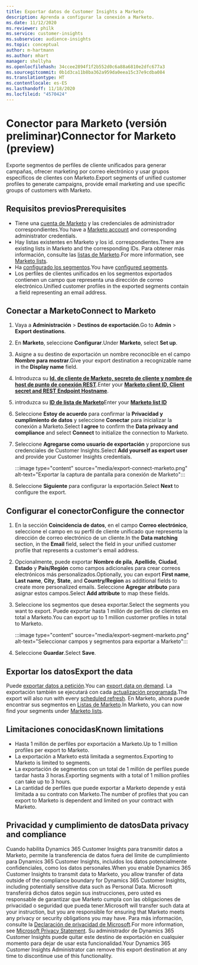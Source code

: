 ```yaml
---
title: Exportar datos de Customer Insights a Marketo
description: Aprenda a configurar la conexión a Marketo.
ms.date: 11/12/2020
ms.reviewer: philk
ms.service: customer-insights
ms.subservice: audience-insights
ms.topic: conceptual
author: m-hartmann
ms.author: mhart
manager: shellyha
ms.openlocfilehash: 34ccee2894f1f2b552d0c6a88a6810e2dfc677a3
ms.sourcegitcommit: 0b1d3ca11b8ba362a959da0eea15c37e9cdba084
ms.translationtype: HT
ms.contentlocale: es-ES
ms.lasthandoff: 11/18/2020
ms.locfileid: "4570424"
---
```

# <a name="connector-for-marketo-preview"></a><span data-ttu-id="9d0b9-103">Conector para Marketo (versión preliminar)</span><span class="sxs-lookup"><span data-stu-id="9d0b9-103">Connector for Marketo (preview)</span></span>

<span data-ttu-id="9d0b9-104">Exporte segmentos de perfiles de cliente unificados para generar campañas, ofrecer marketing por correo electrónico y usar grupos específicos de clientes con Marketo.</span><span class="sxs-lookup"><span data-stu-id="9d0b9-104">Export segments of unified customer profiles to generate campaigns, provide email marketing and use specific groups of customers with Marketo.</span></span>

## <a name="prerequisites"></a><span data-ttu-id="9d0b9-105">Requisitos previos</span><span class="sxs-lookup"><span data-stu-id="9d0b9-105">Prerequisites</span></span>

-   <span data-ttu-id="9d0b9-106">Tiene una [cuenta de Marketo](https://login.marketo.com/) y las credenciales de administrador correspondientes.</span><span class="sxs-lookup"><span data-stu-id="9d0b9-106">You have a [Marketo account](https://login.marketo.com/) and corresponding administrator credentials.</span></span>
-   <span data-ttu-id="9d0b9-107">Hay listas existentes en Marketo y los id. correspondientes.</span><span class="sxs-lookup"><span data-stu-id="9d0b9-107">There are existing lists in Marketo and the corresponding IDs.</span></span> <span data-ttu-id="9d0b9-108">Para obtener más información, consulte las [listas de Marketo](https://docs.marketo.com/display/public/DOCS/Understanding+Static+Lists).</span><span class="sxs-lookup"><span data-stu-id="9d0b9-108">For more information, see [Marketo lists](https://docs.marketo.com/display/public/DOCS/Understanding+Static+Lists).</span></span>
-   <span data-ttu-id="9d0b9-109">Ha [configurado los segmentos](segments.md).</span><span class="sxs-lookup"><span data-stu-id="9d0b9-109">You have [configured segments](segments.md).</span></span>
-   <span data-ttu-id="9d0b9-110">Los perfiles de clientes unificados en los segmentos exportados contienen un campo que representa una dirección de correo electrónico.</span><span class="sxs-lookup"><span data-stu-id="9d0b9-110">Unified customer profiles in the exported segments contain a field representing an email address.</span></span>

## <a name="connect-to-marketo"></a><span data-ttu-id="9d0b9-111">Conectar a Marketo</span><span class="sxs-lookup"><span data-stu-id="9d0b9-111">Connect to Marketo</span></span>

1. <span data-ttu-id="9d0b9-112">Vaya a **Administración** > **Destinos de exportación**.</span><span class="sxs-lookup"><span data-stu-id="9d0b9-112">Go to **Admin** > **Export destinations**.</span></span>

1. <span data-ttu-id="9d0b9-113">En **Marketo**, seleccione **Configurar**.</span><span class="sxs-lookup"><span data-stu-id="9d0b9-113">Under **Marketo**, select **Set up**.</span></span>

1. <span data-ttu-id="9d0b9-114">Asigne a su destino de exportación un nombre reconocible en el campo **Nombre para mostrar**.</span><span class="sxs-lookup"><span data-stu-id="9d0b9-114">Give your export destination a recognizable name in the **Display name** field.</span></span>

1. <span data-ttu-id="9d0b9-115">Introduzca su **[Id. de cliente de Marketo, secreto de cliente y nombre de host de punto de conexión REST](https://developers.marketo.com/rest-api/authentication/)**.</span><span class="sxs-lookup"><span data-stu-id="9d0b9-115">Enter your **[Marketo client ID, Client secret and REST Endpoint Hostname](https://developers.marketo.com/rest-api/authentication/)**.</span></span>

1. <span data-ttu-id="9d0b9-116">introduzca su **[ID de lista de Marketo](https://docs.marketo.com/display/public/DOCS/Understanding+Static+Lists)**</span><span class="sxs-lookup"><span data-stu-id="9d0b9-116">Enter your **[Marketo list ID](https://docs.marketo.com/display/public/DOCS/Understanding+Static+Lists)**</span></span> 

1. <span data-ttu-id="9d0b9-117">Seleccione **Estoy de acuerdo** para confirmar la **Privacidad y cumplimiento de datos** y seleccione **Conectar** para inicializar la conexión a Marketo.</span><span class="sxs-lookup"><span data-stu-id="9d0b9-117">Select **I agree** to confirm the **Data privacy and compliance** and select **Connect** to initialize the connection to Marketo.</span></span>

1. <span data-ttu-id="9d0b9-118">Seleccione **Agregarse como usuario de exportación** y proporcione sus credenciales de Customer Insights.</span><span class="sxs-lookup"><span data-stu-id="9d0b9-118">Select **Add yourself as export user** and provide your Customer Insights credentials.</span></span>

   :::image type="content" source="media/export-connect-marketo.png" alt-text="Exportar la captura de pantalla para conexión de Marketo":::

1. <span data-ttu-id="9d0b9-120">Seleccione **Siguiente** para configurar la exportación.</span><span class="sxs-lookup"><span data-stu-id="9d0b9-120">Select **Next** to configure the export.</span></span>

## <a name="configure-the-connector"></a><span data-ttu-id="9d0b9-121">Configurar el conector</span><span class="sxs-lookup"><span data-stu-id="9d0b9-121">Configure the connector</span></span>

1. <span data-ttu-id="9d0b9-122">En la sección **Coincidencia de datos**, en el campo **Correo electrónico**, seleccione el campo en su perfil de cliente unificado que representa la dirección de correo electrónico de un cliente.</span><span class="sxs-lookup"><span data-stu-id="9d0b9-122">In the **Data matching** section, in the **Email** field, select the field in your unified customer profile that represents a customer's email address.</span></span> 

1. <span data-ttu-id="9d0b9-123">Opcionalmente, puede exportar **Nombre de pila**, **Apellido**, **Ciudad**, **Estado** y **País/Región** como campos adicionales para crear correos electrónicos más personalizados.</span><span class="sxs-lookup"><span data-stu-id="9d0b9-123">Optionally, you can export **First name**, **Last name**, **City**, **State**, and **Country/Region**  as additional fields to create more personalized emails.</span></span> <span data-ttu-id="9d0b9-124">Seleccione **Agregar atributo** para asignar estos campos.</span><span class="sxs-lookup"><span data-stu-id="9d0b9-124">Select **Add attribute** to map these fields.</span></span>

1. <span data-ttu-id="9d0b9-125">Seleccione los segmentos que desea exportar.</span><span class="sxs-lookup"><span data-stu-id="9d0b9-125">Select the segments you want to export.</span></span> <span data-ttu-id="9d0b9-126">Puede exportar hasta 1 millón de perfiles de clientes en total a Marketo.</span><span class="sxs-lookup"><span data-stu-id="9d0b9-126">You can export up to 1 million customer profiles in total to Marketo.</span></span>

   :::image type="content" source="media/export-segment-marketo.png" alt-text="Seleccionar campos y segmentos para exportar a Marketo":::

1. <span data-ttu-id="9d0b9-128">Seleccione **Guardar**.</span><span class="sxs-lookup"><span data-stu-id="9d0b9-128">Select **Save**.</span></span>

## <a name="export-the-data"></a><span data-ttu-id="9d0b9-129">Exportar los datos</span><span class="sxs-lookup"><span data-stu-id="9d0b9-129">Export the data</span></span>

<span data-ttu-id="9d0b9-130">Puede [exportar datos a petición](export-destinations.md).</span><span class="sxs-lookup"><span data-stu-id="9d0b9-130">You can [export data on demand](export-destinations.md).</span></span> <span data-ttu-id="9d0b9-131">La exportación también se ejecutará con cada [actualización programada](system.md#schedule-tab).</span><span class="sxs-lookup"><span data-stu-id="9d0b9-131">The export will also run with every [scheduled refresh](system.md#schedule-tab).</span></span> <span data-ttu-id="9d0b9-132">En Marketo, ahora puede encontrar sus segmentos en [Listas de Marketo](ttps://docs.marketo.com/display/public/DOCS/Understanding+Static+Lists).</span><span class="sxs-lookup"><span data-stu-id="9d0b9-132">In Marketo, you can now find your segments under [Marketo lists](ttps://docs.marketo.com/display/public/DOCS/Understanding+Static+Lists).</span></span>

## <a name="known-limitations"></a><span data-ttu-id="9d0b9-133">Limitaciones conocidas</span><span class="sxs-lookup"><span data-stu-id="9d0b9-133">Known limitations</span></span>

- <span data-ttu-id="9d0b9-134">Hasta 1 millón de perfiles por exportación a Marketo.</span><span class="sxs-lookup"><span data-stu-id="9d0b9-134">Up to 1 million profiles per export to Marketo.</span></span>
- <span data-ttu-id="9d0b9-135">La exportación a Marketo está limitada a segmentos.</span><span class="sxs-lookup"><span data-stu-id="9d0b9-135">Exporting to Marketo is limited to segments.</span></span>
- <span data-ttu-id="9d0b9-136">La exportación de segmentos con un total de 1 millón de perfiles puede tardar hasta 3 horas.</span><span class="sxs-lookup"><span data-stu-id="9d0b9-136">Exporting segments with a total of 1 million profiles can take up to 3 hours.</span></span> 
- <span data-ttu-id="9d0b9-137">La cantidad de perfiles que puede exportar a Marketo depende y está limitada a su contrato con Marketo.</span><span class="sxs-lookup"><span data-stu-id="9d0b9-137">The number of profiles that you can export to Marketo is dependent and limited on your contract with Marketo.</span></span>

## <a name="data-privacy-and-compliance"></a><span data-ttu-id="9d0b9-138">Privacidad y cumplimiento de datos</span><span class="sxs-lookup"><span data-stu-id="9d0b9-138">Data privacy and compliance</span></span>

<span data-ttu-id="9d0b9-139">Cuando habilita Dynamics 365 Customer Insights para transmitir datos a Marketo, permite la transferencia de datos fuera del límite de cumplimiento para Dynamics 365 Customer Insights, incluidos los datos potencialmente confidenciales, como los datos personales.</span><span class="sxs-lookup"><span data-stu-id="9d0b9-139">When you enable Dynamics 365 Customer Insights to transmit data to Marketo, you allow transfer of data outside of the compliance boundary for Dynamics 365 Customer Insights, including potentially sensitive data such as Personal Data.</span></span> <span data-ttu-id="9d0b9-140">Microsoft transferirá dichos datos según sus instrucciones, pero usted es responsable de garantizar que Marketo cumpla con las obligaciones de privacidad o seguridad que pueda tener.</span><span class="sxs-lookup"><span data-stu-id="9d0b9-140">Microsoft will transfer such data at your instruction, but you are responsible for ensuring that Marketo meets any privacy or security obligations you may have.</span></span> <span data-ttu-id="9d0b9-141">Para más información, consulte la [Declaración de privacidad de Microsoft](https://go.microsoft.com/fwlink/?linkid=396732).</span><span class="sxs-lookup"><span data-stu-id="9d0b9-141">For more information, see [Microsoft Privacy Statement](https://go.microsoft.com/fwlink/?linkid=396732).</span></span>
<span data-ttu-id="9d0b9-142">Su administrador de Dynamics 365 Customer Insights puede quitar este destino de exportación en cualquier momento para dejar de usar esta funcionalidad.</span><span class="sxs-lookup"><span data-stu-id="9d0b9-142">Your Dynamics 365 Customer Insights Administrator can remove this export destination at any time to discontinue use of this functionality.</span></span>
